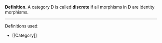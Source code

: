 **Definition.** A category $\mathsf{D}$ is called **discrete** if all morphisms in $\mathsf{D}$ are identity morphisms.
***
Definitions used:
- [[Category]]